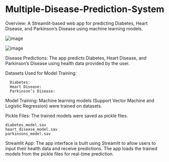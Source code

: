 # Multiple-Disease-Prediction-System

Overview: A Streamlit-based web app for predicting Diabetes, Heart Disease, and Parkinson’s Disease using machine learning models.

![image](https://github.com/user-attachments/assets/13e22fa4-b4f9-4779-9b7a-aa72e284d4cc)


![image](https://github.com/user-attachments/assets/3981686e-d5de-4cd2-ac01-2e96a75a6273)


Disease Predictions: The app predicts Diabetes, Heart Disease, and Parkinson’s Disease using health data provided by the user.

Datasets Used for Model Training:

      Diabetes: 
      Heart Disease:
      Parkinson’s Disease: 
      
Model Training: Machine learning models (Support Vector Machine and Logistic Regression) were trained on datasets.

Pickle Files: The trained models were saved as pickle files.

    diabetes_model.sav
    heart_disease_model.sav
    parkinsons_model.sav
    
Streamlit App: The app interface is built using Streamlit to allow users to input their health data and receive predictions. The app loads the trained models from the pickle files for real-time prediction.
